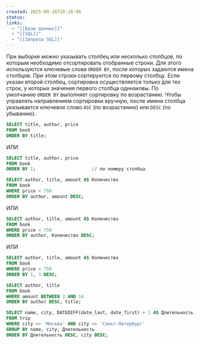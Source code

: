 ```yaml
---
created: 2025-09-26T20:28:00
status:
links:
  - "[[Базы данных]]"
  - "[[SQL]]"
  - "[[Запросы SQL]]"
---
```

При выборке можно указывать столбец или несколько столбцов, по которым необходимо отсортировать отобранные строки. Для этого используются ключевые слова `ORDER BY`, после которых задаются имена столбцов. При этом строки сортируются по первому столбцу. Если указан второй столбец, сортировка осуществляется только для тех строк, у которых значения первого столбца одинаковы. По умолчанию `ORDER BY` выполняет сортировку по возрастанию. Чтобы управлять направлением сортировки вручную, после имени столбца указывается ключевое слово `ASC` (по возрастанию) или `DESC` (по убыванию).

```sql
SELECT title, author, price
FROM book
ORDER BY title;
```
ИЛИ
```sql
SELECT title, author, price
FROM book
ORDER BY 1;                     // по номеру столбца
```

```sql
SELECT author, title, amount AS Количество
FROM book
WHERE price < 750
ORDER BY author, amount DESC;
```
ИЛИ
```sql
SELECT author, title, amount AS Количество
FROM book
WHERE price < 750
ORDER BY author, Количество DESC;
```
ИЛИ
```sql
SELECT author, title, amount AS Количество
FROM book
WHERE price < 750
ORDER BY 1, 3 DESC;
```

```sql
SELECT author, title
FROM book
WHERE amount BETWEEN 2 AND 14
ORDER BY author DESC, title;
```

```sql
SELECT name, city, DATEDIFF(date_last, date_first) + 1 AS Длительность
FROM trip
WHERE city <> 'Москва' AND city <> 'Санкт-Петербург'
GROUP BY name, city, Длительность
ORDER BY Длительность DESC, city DESC;
```























